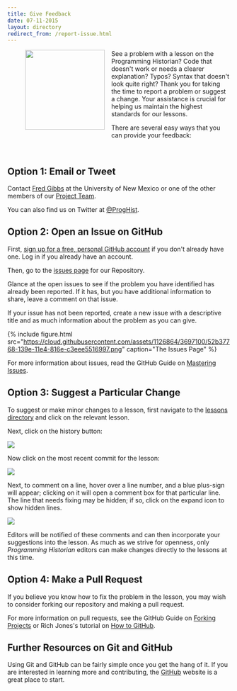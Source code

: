 ```yaml
---
title: Give Feedback
date: 07-11-2015
layout: directory
redirect_from: /report-issue.html
---
```


<figure>
	<img src="../images/reader-sm.png" width="180px" style="float: left; margin-right: 15px; margin-bottom: 15px;" />
</figure>

See a problem with a lesson on the Programming Historian? Code that doesn't work or needs a clearer explanation? Typos? Syntax that doesn't look quite right? Thank you for taking the time to report a problem or suggest a change. Your assistance is crucial for helping us maintain the highest standards for our lessons.

There are several easy ways that you can provide your feedback:

<br/>

## Option 1: Email or Tweet

Contact <a href="mailto:fwgibbs@gmail.com">Fred Gibbs</a> at the University of New Mexico or one of the other members of our [Project Team](./project-team.html). 

You can also find us on Twitter at [@ProgHist](https://twitter.com/proghist).

## Option 2: Open an Issue on GitHub

First, [sign up for a free, personal GitHub account](https://help.github.com/articles/signing-up-for-a-new-github-account) if you don't already have one. Log in if you already have an account.

Then, go to the [issues page](https://github.com/programminghistorian/jekyll/issues?state=open) for our Repository. 

Glance at the open issues to see if the problem you have identified has already been reported. If it has, but you have additional information to share, leave a comment on that issue.

If your issue has not been reported, create a new issue with a descriptive title and as much information about the problem as you can give. 

{% include figure.html src="https://cloud.githubusercontent.com/assets/1126864/3697100/52b37768-139e-11e4-816e-c3eee5516997.png" caption="The Issues Page" %}

For more information about issues, read the GitHub Guide on [Mastering Issues](https://guides.github.com/features/issues/).

## Option 3: Suggest a Particular Change

To suggest or make minor changes to a lesson, first navigate to the  [lessons directory](https://github.com/programminghistorian/jekyll/tree/gh-pages/lessons) and click on the relevant lesson. 

Next, click on the history button:

![](https://cloud.githubusercontent.com/assets/1126864/4781623/36c1e29e-5cb2-11e4-9ed8-df952fbd4a0b.png)

Now click on the most recent commit for the lesson:

![](https://cloud.githubusercontent.com/assets/1126864/4781629/901b4330-5cb2-11e4-9bc9-d211daa5e987.png)

Next, to comment on a line, hover over a line number, and a blue plus-sign will appear; clicking on it will open a comment box for that particular line. The line that needs fixing may be hidden; if so, click on the expand icon to show hidden lines.

![](https://cloud.githubusercontent.com/assets/1126864/4781633/27b780b4-5cb3-11e4-81aa-0ed217b94a2f.png)

Editors will be notified of these comments and can then incorporate your suggestions into the lesson. As much as we strive for openness, only _Programming Historian_ editors can make changes directly to the lessons at this time.


## Option 4: Make a Pull Request

If you believe you know how to fix the problem in the lesson, you may wish to consider forking our repository and making a pull request.

For more information on pull requests, see the GitHub Guide on [Forking Projects](https://guides.github.com/activities/forking/) or Rich Jones's tutorial on [How to GitHub](https://gun.io/blog/how-to-github-fork-branch-and-pull-request/).

## Further Resources on Git and GitHub

Using Git and GitHub can be fairly simple once you get the hang of it.  If you are interested in learning more and contributing, the [GitHub](https://help.github.com/articles/good-resources-for-learning-git-and-github/) website is a great place to start.
